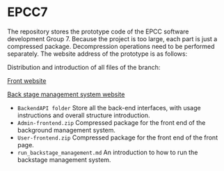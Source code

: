 # EPCC7

The repository stores the prototype code of the EPCC software development Group 7. Because the project is too large, each part is just a compressed package. Decompression operations need to be performed separately. The website address of the prototype is as follows:

Distribution and introduction of all files of the branch:

[Front website](http://8.208.16.63/)

[Back stage management system website](http://8.208.16.63:8080/)




- `BackendAPI folder` 
Store all the back-end interfaces, with usage instructions and overall structure introduction.
- `Admin-frontend.zip`
Compressed package for the front end of the background management system.
- `User-frontend.zip`
Compressed package for the front end of the front page.
- `run_backstage_management.md`
An introduction to how to run the backstage management system.
